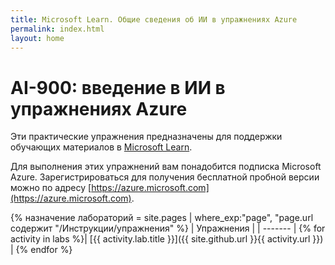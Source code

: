 ```yaml
---
title: Microsoft Learn. Общие сведения об ИИ в упражнениях Azure
permalink: index.html
layout: home
---
```


# AI-900: введение в ИИ в упражнениях Azure

Эти практические упражнения предназначены для поддержки обучающих материалов в [Microsoft Learn](https://docs.microsoft.com/training/).

Для выполнения этих упражнений вам понадобится подписка Microsoft Azure. Зарегистрироваться для получения бесплатной пробной версии можно по адресу [https://azure.microsoft.com](https://azure.microsoft.com).

{% назначение лабораторий = site.pages | where_exp:"page", "page.url содержит "/Инструкции/упражнения" %}
| Упражнения |
| ------- | 
{% for activity in labs  %}| [{{ activity.lab.title }}]({{ site.github.url }}{{ activity.url }}) |
{% endfor %}
